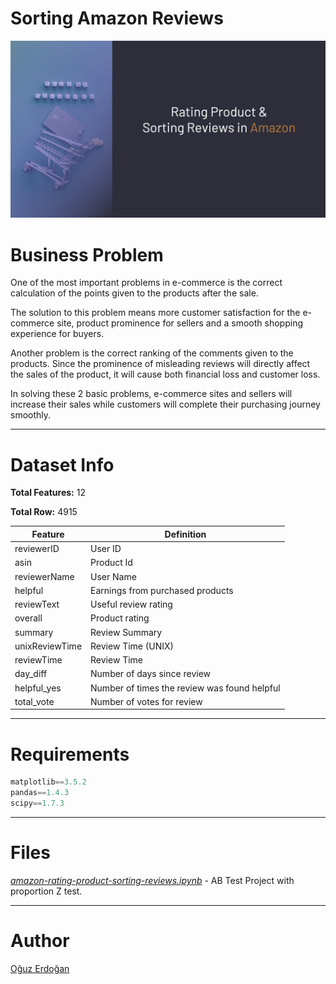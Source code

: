 # Sorting Amazon Reviews

![Project](/images/project1.png)

# Business Problem

One of the most important problems in e-commerce is the correct calculation of the points given to the products after the sale.

The solution to this problem means more customer satisfaction for the e-commerce site, product prominence for sellers and a smooth shopping experience for buyers.

Another problem is the correct ranking of the comments given to the products. Since the prominence of misleading reviews will directly affect the sales of the product, it will cause both financial loss and customer loss.

In solving these 2 basic problems, e-commerce sites and sellers will increase their sales while customers will complete their purchasing journey smoothly.

---

# Dataset Info

**Total Features:** 12

**Total Row:** 4915

| Feature | Definition |
| --- | --- |
| reviewerID | User ID |
| asin | Product Id |
| reviewerName | User Name |
| helpful | Earnings from purchased products |
| reviewText | Useful review rating |
| overall | Product rating |
| summary | Review Summary |
| unixReviewTime | Review Time (UNIX) |
| reviewTime | Review Time |
| day_diff | Number of days since review |
| helpful_yes | Number of times the review was found helpful |
| total_vote | Number of votes for review |

---

# Requirements

```python
matplotlib==3.5.2
pandas==1.4.3
scipy==1.7.3
```

---

# **Files**

*[amazon-rating-product-sorting-reviews.ipynb](https://github.com/oguzerdo/amazon-review-sorting/blob/main/amazon-rating-product-sorting-reviews.ipynb)* - AB Test Project with proportion Z test.

---

# Author

[Oğuz Erdoğan](http://www.oguzerdogan.com)